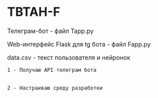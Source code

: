 # TBTAH-F

Телеграм-бот - файл Tapp.py

Web-интерфейс Flask для tg бота - файл Fapp.py

data.csv - текст пользователя и нейронок


    1 - Получаю API телеграм бота


    2 - Настраиваю среду разработки 

